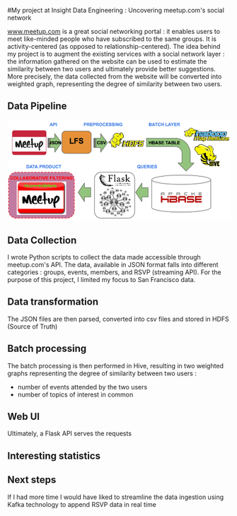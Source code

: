 #My project at Insight Data Engineering : Uncovering meetup.com's social network

www.meetup.com is a great social networking portal : it enables users to meet like-minded people who have subscribed to the same groups. It is activity-centered (as opposed to relationship-centered). The idea behind my project is to augment the existing services with a social network layer : the information gathered on the website can be used to estimate the similarity between two users and ultimately provide better suggestions. More precisely, the data collected from the website will be converted into  weighted graph, representing the degree of similarity between two users.


## Data Pipeline

![The Data Pipeline](images/pipeline.png "DataPipeline")

## Data Collection

I wrote Python scripts to collect the data made accessible through meetup.com's API. The data, available in JSON format falls into different categories : groups, events, members, and RSVP (streaming API). For the purpose of this project, I limited my focus to San Francisco data.

## Data transformation

The JSON files are then parsed, converted into csv files and stored in HDFS (Source of Truth)

## Batch processing

The batch processing is then performed in Hive, resulting in two weighted graphs representing the degree of similarity between two users :
- number of events attended by the two users
- number of topics of interest in common

## Web UI

Ultimately, a Flask API serves the requests

## Interesting statistics


## Next steps

If I had more time I would have liked to streamline the data ingestion using Kafka technology to append RSVP data in real time